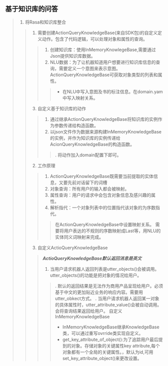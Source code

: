 ## 基于知识库的问答 ##
>1. 将Rasa和知识库整合
>>1. 需要创建ActionQueryKnowledgeBase(来自SDK包)的自定义定义动作。包含了代码逻辑，可以处理对象和属性的查询。
>>>1. 创建知识库：使用InMemoryKnowlegeBase,需要通过Json提供知识库数据。
>>>2. NLU数据：为了让机器知道用户想要进行知识库信息的查询，需要定义一个意图来表示意图。ActionQueryKnowledgeBase可获取对象类型的列表和属性。
>>>>+ 在NLU中写入意图及书的标注信息。在domain.yam中写入映射关系。
>>3. 自定义基于知识库的动作
>>>1. 通过继承ActionQueryKnowledgeBase将知识库的实例作为参数传递给构造函数。
>>>2. 以json文件作为数据来源构建InMemoryKnowledgeBase的实例，并作为知识库的实例传递给AcionQueryKnowledgeBase的构造函数。
>>>>. 将动作加入domain配置下即可。
>>2. 工作原理
>>>1. ActionQueryKnowledgeBase既需要当前提取的实体信息，又要先前对话留下的词槽
>>>2. 对象查询：所有用户的输入都会被映射。
>>>3. 属性查询：用户的请求中会包含对象信息及感兴趣的属性。
>>>4. 解析指代：一个对象列表中的位置指代该对象的为序数指代。
>>>> 在ActionQueryKnowledgeBase中设置映射关系。
>>>> 需要将用户表达的不规则的序数映射成Last等，用NLU的实体同义词映射来完成。
>>3. 自定义ActioQueryKnowledgeBase
>>> ***ActioQueryKnowledgeBase默认返回消息是英文***
>>>1. 当用户请求机器人返回列表是utter_objects()会被调用。utter_objects()的功能是把对象的情况给用户。
>>>>. 默认的返回结果是无法作为商用产品呈现给用户。必须基于中文的更加贴近业务的响应内容。需要用utter_obkect方式。
>>>>. 当用户请求机器人返回某一对象的具体属性时，utter_attribute_value()会被自动调用。会将查询结果返回给用户。
>>> 自定义InMemoryKnowledgeBase
>>>>- InMemoryKnowledgeBase继承KnowledgeBase类，可以通过重写ovrride类实现自定义。
>>>>- get_key_attribute_of_object():为了追踪用户最后提到的对象。存储对象的关键属性key attribute,每个对象都有一个全局的关键属性。，默认为id,可用set_key_attribute_object()来更改设置。
